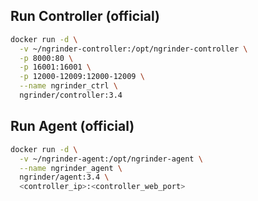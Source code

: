 ## Run Controller (official)

```bash
docker run -d \
  -v ~/ngrinder-controller:/opt/ngrinder-controller \
  -p 8000:80 \
  -p 16001:16001 \
  -p 12000-12009:12000-12009 \
  --name ngrinder_ctrl \
  ngrinder/controller:3.4
```



## Run Agent (official)

```bash
docker run -d \
  -v ~/ngrinder-agent:/opt/ngrinder-agent \
  --name ngrinder_agent \
  ngrinder/agent:3.4 \
  <controller_ip>:<controller_web_port>
```
